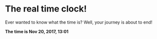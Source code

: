 # The real time clock!

Ever wanted to know what the time is? Well, your journey is about to end!

**The time is Nov 20, 2017, 13:01**